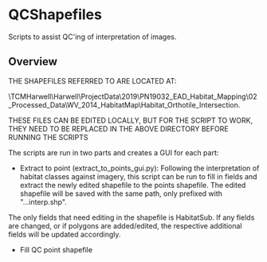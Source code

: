 # QCShapefiles
Scripts to assist QC'ing of interpretation of images.

## Overview

THE SHAPEFILES REFERRED TO ARE LOCATED AT:

\\TCMHarwell\Harwell\ProjectData\2019\PN19032_EAD_Habitat_Mapping\02_Processed_Data\WV_2014_HabitatMap\Habitat_Orthotile_Intersection.

THESE FILES CAN BE EDITED LOCALLY, BUT FOR THE SCRIPT TO WORK, THEY NEED TO BE REPLACED IN THE ABOVE DIRECTORY BEFORE RUNNING THE SCRIPTS

The scripts are run in two parts and creates a GUI for each part:

- Extract to point (extract_to_points_gui.py):
Following the interpretation of habitat classes against imagery, this script can be run to fill in fields and extract the newly edited shapefile to the points shapefile. The edited shapefile will be saved with the same path, only prefixed with "...interp.shp". 

The only fields that need editing in the shapefile is HabitatSub. If any fields are changed, or if polygons are added/edited, the respective additional fields will be updated accordingly.

- Fill QC point shapefile 